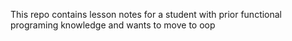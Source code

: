 This repo contains lesson notes for a student with prior functional programing knowledge and wants to move to oop
